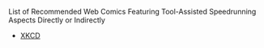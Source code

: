 List of Recommended Web Comics Featuring Tool-Assisted Speedrunning Aspects Directly or Indirectly

- [XKCD](https://xkcd.com/)
